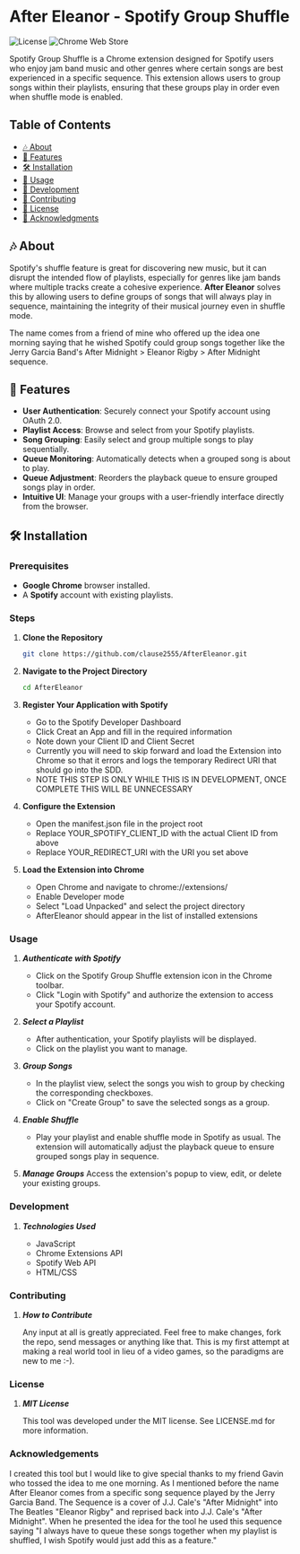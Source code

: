 # After Eleanor - Spotify Group Shuffle

![License](https://img.shields.io/badge/license-MIT-blue.svg)
![Chrome Web Store](https://img.shields.io/badge/Chrome-Web_Store-green.svg)

Spotify Group Shuffle is a Chrome extension designed for Spotify users who enjoy jam band music and other genres where certain songs are best experienced in a specific sequence. This extension allows users to group songs within their playlists, ensuring that these groups play in order even when shuffle mode is enabled.

## Table of Contents

- [🎶 About](#-about)
- [🚀 Features](#-features)
- [🛠️ Installation](#️-installation)
- [🎨 Usage](#-usage)
- [🔧 Development](#-development)
- [🤝 Contributing](#-contributing)
- [📄 License](#-license)
- [🙏 Acknowledgments](#-acknowledgments)

## 🎶 About

Spotify's shuffle feature is great for discovering new music, but it can disrupt the intended flow of playlists, especially for genres like jam bands where multiple tracks create a cohesive experience. **After Eleanor** solves this by allowing users to define groups of songs that will always play in sequence, maintaining the integrity of their musical journey even in shuffle mode.

The name comes from a friend of mine who offered up the idea one morning saying that he wished Spotify could group songs together like the Jerry Garcia Band's After Midnight > Eleanor Rigby > After Midnight sequence.

## 🚀 Features

- **User Authentication**: Securely connect your Spotify account using OAuth 2.0.
- **Playlist Access**: Browse and select from your Spotify playlists.
- **Song Grouping**: Easily select and group multiple songs to play sequentially.
- **Queue Monitoring**: Automatically detects when a grouped song is about to play.
- **Queue Adjustment**: Reorders the playback queue to ensure grouped songs play in order.
- **Intuitive UI**: Manage your groups with a user-friendly interface directly from the browser.

## 🛠️ Installation

### Prerequisites

- **Google Chrome** browser installed.
- A **Spotify** account with existing playlists.

### Steps

1. **Clone the Repository**

   ```bash
   git clone https://github.com/clause2555/AfterEleanor.git

2. **Navigate to the Project Directory**

    ```bash
    cd AfterEleanor

3. **Register Your Application with Spotify**

    - Go to the Spotify Developer Dashboard
    - Click Creat an App and fill in the required information
    - Note down your Client ID and Client Secret
    - Currently you will need to skip forward and load the Extension into Chrome so that it errors and logs the temporary Redirect URI that should go into the          SDD.
    - NOTE THIS STEP IS ONLY WHILE THIS IS IN DEVELOPMENT, ONCE COMPLETE THIS WILL BE UNNECESSARY

4. **Configure the Extension**
    
    - Open the manifest.json file in the project root
    - Replace YOUR_SPOTIFY_CLIENT_ID with the actual Client ID from above
    - Replace YOUR_REDIRECT_URI with the URI you set above

5. **Load the Extension into Chrome**

    - Open Chrome and navigate to chrome://extensions/
    - Enable Developer mode
    - Select "Load Unpacked" and select the project directory
    - AfterEleanor should appear in the list of installed extensions

### Usage

1. ***Authenticate with Spotify***

    - Click on the Spotify Group Shuffle extension icon in the Chrome toolbar.
    - Click "Login with Spotify" and authorize the extension to access your Spotify account.

2. ***Select a Playlist***
    - After authentication, your Spotify playlists will be displayed.
    - Click on the playlist you want to manage.

3. ***Group Songs***
    - In the playlist view, select the songs you wish to group by checking the corresponding checkboxes.
    - Click on "Create Group" to save the selected songs as a group.

4. ***Enable Shuffle***
    - Play your playlist and enable shuffle mode in Spotify as usual.
        The extension will automatically adjust the playback queue to ensure grouped songs play in sequence.

5. ***Manage Groups***
        Access the extension's popup to view, edit, or delete your existing groups.

### Development

1. ***Technologies Used***

    - JavaScript
    - Chrome Extensions API
    - Spotify Web API
    - HTML/CSS

### Contributing

1. ***How to Contribute***

   Any input at all is greatly appreciated. Feel free to make changes, fork the repo, send messages or anything like that.
   This is my first attempt at making a real world tool in lieu of a video games, so the paradigms are new to me :-).

### License 

1. ***MIT License***

   This tool was developed under the MIT license. See LICENSE.md for more information.

### Acknowledgements 

   I created this tool but I would like to give special thanks to my friend Gavin who tossed the idea to me one morning.
   As I mentioned before the name After Eleanor comes from a specific song sequence played by the Jerry Garcia Band. 
   The Sequence is a cover of J.J. Cale's "After Midnight" into The Beatles "Eleanor Rigby" and reprised back into
   J.J. Cale's "After Midnight".  When he presented the idea for the tool he used this sequence saying "I always have to 
   queue these songs together when my playlist is shuffled, I wish Spotify would just add this as a feature."

